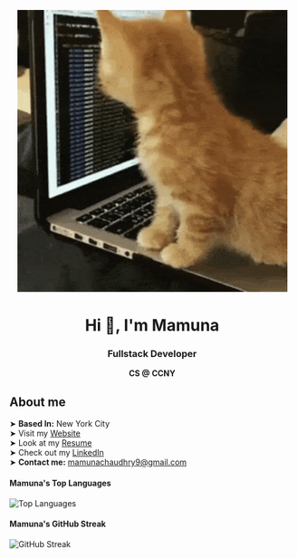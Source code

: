<p align="center">
  <img src="https://github.com/MChaudhry9/MChaudhry9/blob/main/header2.gif" alt="Header GIF">
</p>

<div align="center">
  <h1>Hi 👋, I'm Mamuna</h1>
  <h3>Fullstack Developer</h3>
  <strong>CS @ CCNY</strong>
</div>

## About me  
➤ **Based In:** New York City  
➤ Visit my [Website](http://mchaudhry.me)  
➤ Look at my [Resume](https://drive.google.com/file/d/1zo4hTXDdqVW6Zz6KPEnHa8Yan41IZeRc/view?usp=sharing)<br>
➤ Check out my [LinkedIn](https://www.linkedin.com/in/mamuna-chaudhry/)  
➤ **Contact me:** [mamunachaudhry9@gmail.com](mailto:mamunachaudhry9@gmail.com)  

#### Mamuna's Top Languages  
![Top Languages](https://github-readme-stats.vercel.app/api/top-langs/?username=MChaudhry9&layout=compact)  

#### Mamuna's GitHub Streak  
![GitHub Streak](https://github-readme-streak-stats.herokuapp.com/?user=MChaudhry9&theme=tokyonight)  



